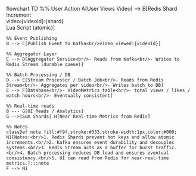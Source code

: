 flowchart TD
%% User Action
A[User Views Video] --> B[Redis Shard Increment<br/>video:{videoId}:{shard}<br/>Lua Script (atomic)]

    %% Event Publishing
    B --> C[Publish Event to Kafka<br/>video_viewed:{videoId}]

    %% Aggregator Layer
    C --> D[Aggregator Service<br/>- Reads from Kafka<br/>- Writes to Redis Stream (durable queue)]

    %% Batch Processing / DB
    D --> E[Stream Processor / Batch Job<br/>- Reads from Redis Stream<br/>- Aggregates per video<br/>- Writes batch to DB]
    E --> F[Database<br/>- VideoMetrics table<br/>- total views / likes / watch hours<br/>- Eventually consistent]

    %% Real-time reads
    B --- G[UI Reads / Analytics]
    G -->|Sum Shards| H[Near Real-time Metrics from Redis]

    %% Notes
    classDef note fill:#f9f,stroke:#333,stroke-width:1px,color:#000;
    N1[Notes:<br/>1. Redis Shards prevent hot keys and allow atomic increments.<br/>2. Kafka ensures event durability and decouples systems.<br/>3. Redis Stream acts as a buffer for burst traffic.<br/>4. Batch processing reduces DB load and ensures eventual consistency.<br/>5. UI can read from Redis for near-real-time metrics.]:::note
    F --> N1
